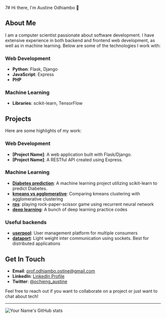 7# Hi there, I'm Austine Odhiambo 👋

## About Me

I am a computer scientist passionate about software development. I have extensive experience in both backend and frontend web development, as well as in machine learning. Below are some of the technologies I work with:

### Web Development
- **Python**: Flask, Django
- **JavaScript**: Express
- **PHP**

### Machine Learning
- **Libraries**: scikit-learn, TensorFlow

## Projects

Here are some highlights of my work:

### Web Development
- **[Project Name]**: A web application built with Flask/Django.
- **[Project Name]**: A RESTful API created using Express.

### Machine Learning
- **[Diabetes prediction](https://github.com/Austin-rgb/Diabetes-prediction)**: A machine learning project utilizing scikit-learn to predict Diabetes.
- **[kmeans vs agglomerative](https://github.com/kmeans-vs-agglomerative)**: Comparing kmeans clustering with agglomerative clustering
- **[rps](https://github.com/Austin-rgb/rps)**: playing rock-paper-scissor game using recurrent neural network
- **[deep learning](https://github.com/Austin-rgb/deep-learning)**: A bunch of deep learning practice codes 

### Useful backends 
- **[userpool](https://github.com/Austin-rgb/userpool)**: User management platform for multiple consumers
- **[dataport](https://github.com/Austin-rgb/dataport)**: Light weight inter communication using sockets. Best for distributed applications 

## Get In Touch

- **Email**: prof.odhiambo.ostine@gmail.com
- **LinkedIn**: [ LinkedIn Profile](https://www.linkedin.com/in/yourprofile)
- **Twitter**: [@ochieng_austine](https://x.com/ochieng_austine)

Feel free to reach out if you want to collaborate on a project or just want to chat about tech!

---

![Your Name's GitHub stats](https://github-readme-stats.vercel.app/api?username=Austin-rgb&show_icons=true&theme=radical)
